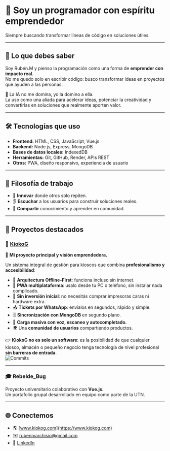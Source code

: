 # 🚀 Soy un programador con espíritu emprendedor  
Siempre buscando transformar líneas de código en soluciones útiles.  

---

## 🔑 Lo que debes saber
Soy Rubén.M y pienso la programación como una forma de **emprender con impacto real**.  
No me quedo solo en escribir código: busco transformar ideas en proyectos que ayuden a las personas.  

🤖 La IA no me domina, yo la domino a ella.  
La uso como una aliada para acelerar ideas, potenciar la creatividad y convertirlas en soluciones que realmente aporten valor.  

---

## 🛠️ Tecnologías que uso
- **Frontend:** HTML, CSS, JavaScript, Vue.js  
- **Backend:** Node.js, Express, MongoDB  
- **Bases de datos locales:** IndexedDB  
- **Herramientas:** Git, GitHub, Render, APIs REST  
- **Otros:** PWA, diseño responsivo, experiencia de usuario  

---

## 🌱 Filosofía de trabajo
- 🚀 **Innovar** donde otros solo repiten.  
- 👂 **Escuchar** a los usuarios para construir soluciones reales.  
- 🤝 **Compartir** conocimiento y aprender en comunidad.  

---

## 📌 Proyectos destacados

### 🛒 [KiokoG](https://www.kiokog.com)  
🚀 **Mi proyecto principal y visión emprendedora.**  

Un sistema integral de gestión para kioscos que combina **profesionalismo y accesibilidad**:  
- 🔗 **Arquitectura Offline-First**: funciona incluso sin internet.  
- 📱 **PWA multiplataforma**: usalo desde tu PC o teléfono, sin instalar nada complicado.  
- 💸 **Sin inversión inicial**: no necesitás comprar impresoras caras ni hardware extra.  
- 📤 **Tickets por WhatsApp**: envialos en segundos, rápido y simple.  
- 🗄️ **Sincronización con MongoDB** en segundo plano.  
- 🎤 **Carga masiva con voz, escaneo y autocompletado.**  
- 🌍 Una **comunidad de usuarios** compartiendo productos.  

👉 **KiokoG no es solo un software**: es la posibilidad de que cualquier kiosco, almacén o pequeño negocio tenga tecnología de nivel profesional **sin barreras de entrada**.  
![Commits](https://img.shields.io/badge/Commits%20en%20KiokoG-692-green?style=for-the-badge)

---

### 🎓 Rebelde_Bug  
Proyecto universitario colaborativo con **Vue.js**.  
Un portafolio grupal desarrollado en equipo como parte de la UTN.  

---

## 🌐 Conectemos
- 🌎 [www.kiokog.com](https://www.kiokog.com)  
- ✉️ rubenmarchisio@gmail.com  
- 💼 [LinkedIn](https://www.linkedin.com/in/rub%C3%A9n-marchisio-94b458365/)  
